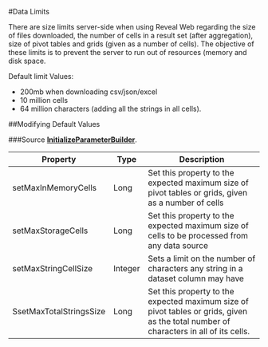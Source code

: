 #Data Limits

There are size limits server-side when using Reveal Web regarding the size of files downloaded, the number of cells in a result set (after aggregation), size of pivot tables and grids (given as a number of cells).
The objective of these limits is to prevent the server to run out of resources (memory and disk space.

Default limit Values:

-	200mb when downloading csv/json/excel
-	10 million cells
-	64 million characters (adding all the strings in all cells).

##Modifying Default Values

###Source 
[**InitializeParameterBuilder**](https://help.revealbi.io/api/java/latest/com/infragistics/reveal/engine/init/InitializeParameterBuilder.html).


| Property  |   Type| Description  |  
|---|---|---|
|  setMaxInMemoryCells | Long  |  Set this property to the expected maximum size of pivot tables or grids, given as a number of cells |
|  setMaxStorageCells | Long  | Set this property to the expected maximum size of cells to be processed from any data source  |
|  setMaxStringCellSize | Integer  |  Sets a limit on the number of characters any string in a dataset column may have |
|  SsetMaxTotalStringsSize | Long  | Set this property to the expected maximum size of pivot tables or grids, given as the total number of characters in all of its cells. |

